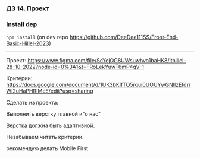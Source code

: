 ### ДЗ 14. Проект

### Install dep

`npm install` (on dev repo https://github.com/DeeDee111SS/Front-End-Basic-Hillel-2023)

<hr>

Проект: https://www.figma.com/file/ScYejOG8UWsuwhvo1baHK8/ithillel-28-10-2022?node-id=0%3A1&t=FRoLekYuwT6mP4qV-1

Критерии: https://docs.google.com/document/d/1UK3bKlfTO5rqui0UOUYwGNIlzEfdrrWI2uHaPHRIMeE/edit?usp=sharing

Сделать из проекта:

Выполнить верстку главной и"о нас"

Верстка должна быть адаптивной.

Незабываем читать критерии.

рекомендую делать Mobile First
